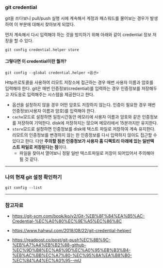 ### git credential



git을 쓰다보니 pull/push 실행 시에 계속해서 계정과 패스워드를 물어보는 경우가 발생하여 이 부분에 대해서 찾아보게 되었다.   

먼저 계속해서 다시 입력해야 하는 것을 방지하기 위해 아래와 같이 credential 정보 저장을 할 수 있다.

```
git config credential.helper store
```



#### 그렇다면 이 credential이란 뭘까?  

```
git config --global credential.helper <옵션>
```
Http프로토콜을 사용하여 리모트 저장소에 접근하는 경우 매번 사용자 이름과 암호를 입력해야 한다. git은 매번 인증정보(credential)를 입력하는 경우 인증정보를 저장해두고 자도응로 입력해주는 시스템을 제공한다고 한다.
- 옵션을 설정하지 않을 경우 어떤 암호도 저장하지 않는다. 인증이 필요한 경우 매번 인증정보(사용자 이름과 암호)를 입력해야 한다.
- `cache`모드로 설정하면 일정시간동안 메모리에 사용자 이름과 암호와 같은 인증정보를 저장하여 기억한다. disk에 저장하지는 않으며 메모리에서 15분까지만 유지한다.
- `store`모드로 설정하면 인증정보를 disk에 텍스트 파일로 저장하여 계속 유지한다. 리모트의 인증정보를 변경하지 않는 한 인증정보를 다시 입력하지 않아도 접근할 수 있다고 한다. 다만 **주의할 점은 인증정보가 사용자 홈 디렉토리 아래에 있는 일반텍스트 파일로 저장된다는 점**이다. 
    - 파일을 찾아서 열어보니 정말 일반 텍스트파일로 저장이 되어있어서 주의해야될 것 같다.

------------



 ### 나의 현재 git 설정 확인하기

```
git config --list
```




----------
### 참고자료
- https://git-scm.com/book/ko/v2/Git-%EB%8F%84%EA%B5%AC-Credential-%EC%A0%80%EC%9E%A5%EC%86%8C

- https://www.hahwul.com/2018/08/22/git-credential-helper/ 
- https://readpost.co/post/git-push%EC%8B%9C-%EB%A7%A4%EB%B2%88-github-%EC%9D%B8%EC%A6%9D%EC%A0%95%EB%B3%B4-%EB%AC%BB%EC%A7%80-%EC%95%8A%EA%B8%B0-%EC%84%A4%EC%A0%95--mU
